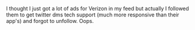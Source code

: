 I thought I just got a lot of ads for Verizon in my feed but actually I followed them to get twitter dms tech support (much more responsive than their app's) and forgot to unfollow. Oops.

